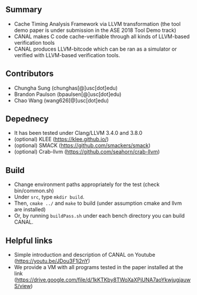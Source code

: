 ## Summary
 - Cache Timing Analysis Framework via LLVM transformation (the tool demo paper is under submission in the ASE 2018 Tool Demo track)
 - CANAL makes C code cache-verifiable through all kinds of LLVM-based verification tools
 - CANAL produces LLVM-bitcode which can be ran as a simulator or verified with LLVM-based verification tools.


## Contributors
 - Chungha Sung (chunghas[@]usc[dot]edu)
 - Brandon Paulson (bpaulsen[@]usc[dot]edu)
 - Chao Wang (wang626[@]usc[dot]edu)


## Depednecy
 - It has been tested under Clang/LLVM 3.4.0 and 3.8.0
 - (optional) KLEE (https://klee.github.io/)
 - (optional) SMACK (https://github.com/smackers/smack)
 - (optional) Crab-llvm (https://github.com/seahorn/crab-llvm)

## Build
 - Change environment paths appropriately for the test (check bin/common.sh)
 - Under ``src``, type ``mkdir build``.
 - Then, ``cmake ../`` and ``make`` to build (under assumption cmake and llvm are installed)
 - Or, by running ``buildPass.sh`` under each bench directory you can build CANAL.

## Helpful links
 - Simple introduction and description of CANAL on Youtube (https://youtu.be/JDou3F1j2nY)
 - We provide a VM with all programs tested in the paper installed at the link (https://drive.google.com/file/d/1kKTKby8TWoXaXPjUNA7aoYkwjugjauwS/view)
